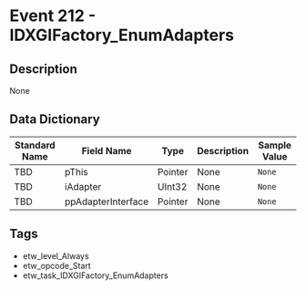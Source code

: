 # Event 212 - IDXGIFactory_EnumAdapters

## Description
None

## Data Dictionary
|Standard Name|Field Name|Type|Description|Sample Value|
|---|---|---|---|---|
|TBD|pThis|Pointer|None|`None`|
|TBD|iAdapter|UInt32|None|`None`|
|TBD|ppAdapterInterface|Pointer|None|`None`|

## Tags
* etw_level_Always
* etw_opcode_Start
* etw_task_IDXGIFactory_EnumAdapters